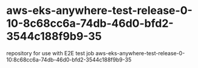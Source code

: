 # aws-eks-anywhere-test-release-0-10-8c68cc6a-74db-46d0-bfd2-3544c188f9b9-35
repository for use with E2E test job aws-eks-anywhere-test-release-0-10:8c68cc6a-74db-46d0-bfd2-3544c188f9b9-35
